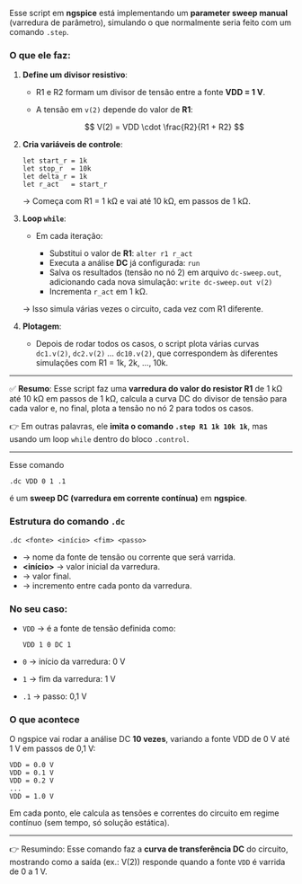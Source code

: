 Esse script em **ngspice** está implementando um **parameter
sweep manual** (varredura de parâmetro), simulando o que
normalmente seria feito com um comando `.step`.

### O que ele faz:

1. **Define um divisor resistivo**:

   * R1 e R2 formam um divisor de tensão entre a fonte **VDD = 1 V**.
   * A tensão em `v(2)` depende do valor de **R1**:

     $$
     V(2) = VDD \cdot \frac{R2}{R1 + R2}
     $$

2. **Cria variáveis de controle**:

   ```
   let start_r = 1k
   let stop_r  = 10k
   let delta_r = 1k
   let r_act   = start_r
   ```

   → Começa com R1 = 1 kΩ e vai até 10 kΩ, em passos de 1 kΩ.

3. **Loop `while`**:

   * Em cada iteração:

     * Substitui o valor de **R1**:
       `alter r1 r_act`
     * Executa a análise **DC** já configurada:
       `run`
     * Salva os resultados (tensão no nó 2) em arquivo
     `dc-sweep.out`, adicionando cada nova simulação: `write
     dc-sweep.out v(2)`
     * Incrementa `r_act` em 1 kΩ.

   → Isso simula várias vezes o circuito, cada vez com R1 diferente.

4. **Plotagem**:

   * Depois de rodar todos os casos, o script plota
   várias curvas `dc1.v(2)`, `dc2.v(2)` … `dc10.v(2)`,
   que correspondem às diferentes simulações com R1 = 1k,
   2k, ..., 10k.

---

✅ **Resumo**:
Esse script faz uma **varredura do valor do resistor R1**
de 1 kΩ até 10 kΩ em passos de 1 kΩ, calcula a curva DC
do divisor de tensão para cada valor e, no final, plota a
tensão no nó 2 para todos os casos.

👉 Em outras palavras, ele **imita o comando `.step R1 1k 10k
1k`**, mas usando um loop `while` dentro do bloco `.control`.

---


Esse comando

```spice
.dc VDD 0 1 .1
```

é um **sweep DC (varredura em corrente contínua)** em **ngspice**.

### Estrutura do comando `.dc`

```
.dc <fonte> <início> <fim> <passo>
```

* **<fonte>** → nome da fonte de tensão ou corrente que será varrida.
* **\<início>** → valor inicial da varredura.
* **<fim>** → valor final.
* **<passo>** → incremento entre cada ponto da varredura.

### No seu caso:

* `VDD` → é a fonte de tensão definida como:

  ```
  VDD 1 0 DC 1
  ```
* `0` → início da varredura: 0 V
* `1` → fim da varredura: 1 V
* `.1` → passo: 0,1 V

### O que acontece

O ngspice vai rodar a análise DC **10 vezes**, variando a
fonte VDD de 0 V até 1 V em passos de 0,1 V:

```
VDD = 0.0 V
VDD = 0.1 V
VDD = 0.2 V
...
VDD = 1.0 V
```

Em cada ponto, ele calcula as tensões e correntes do circuito
em regime contínuo (sem tempo, só solução estática).

---

👉 Resumindo:
Esse comando faz a **curva de transferência DC** do circuito,
mostrando como a saída (ex.: V(2)) responde quando a fonte
`VDD` é varrida de 0 a 1 V.



